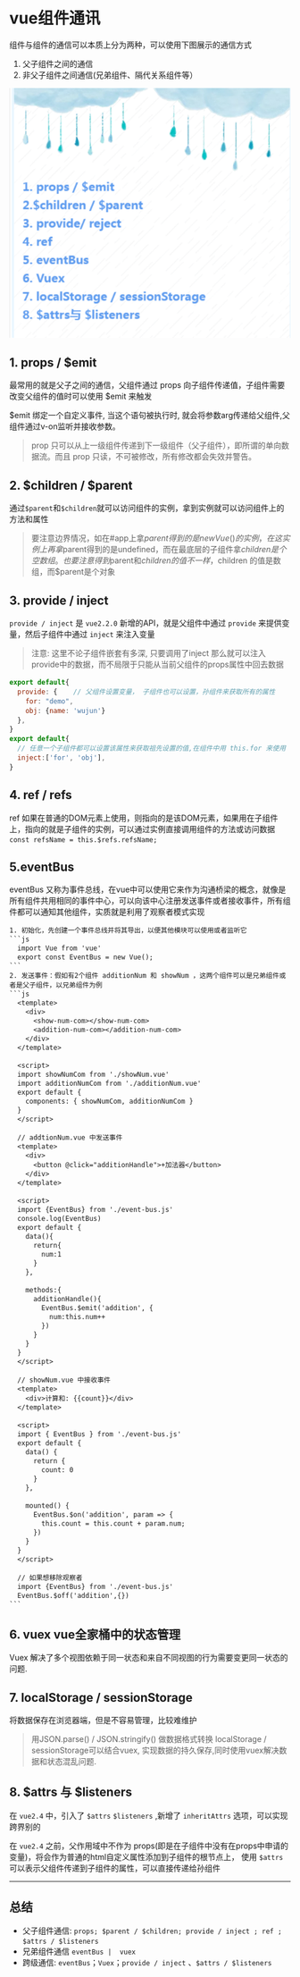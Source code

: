 # vue组件通讯

组件与组件的通信可以本质上分为两种，可以使用下图展示的通信方式
1. 父子组件之间的通信
2. 非父子组件之间通信(兄弟组件、隔代关系组件等）

![vue组件通讯](./images/tongxin.png)


## 1. props / $emit

最常用的就是父子之间的通信，父组件通过 props 向子组件传递值，子组件需要改变父组件的值时可以使用 $emit 来触发

$emit 绑定一个自定义事件, 当这个语句被执行时, 就会将参数arg传递给父组件,父组件通过v-on监听并接收参数。

> prop 只可以从上一级组件传递到下一级组件（父子组件），即所谓的单向数据流。而且 prop 只读，不可被修改，所有修改都会失效并警告。


## 2. $children / $parent

通过`$parent`和`$children`就可以访问组件的实例，拿到实例就可以访问组件上的方法和属性

> 要注意边界情况，如在#app上拿$parent得到的是new Vue()的实例，在这实例上再拿$parent得到的是undefined，而在最底层的子组件拿$children是个空数组。也要注意得到$parent和$children的值不一样，$children 的值是数组，而$parent是个对象

## 3. provide / inject

`provide / inject` 是 `vue2.2.0` 新增的API，就是父组件中通过 `provide` 来提供变量，然后子组件中通过 `inject` 来注入变量

> 注意: 这里不论子组件嵌套有多深, 只要调用了inject 那么就可以注入provide中的数据，而不局限于只能从当前父组件的props属性中回去数据

```js
export default{
  provide: {    // 父组件设置变量， 子组件也可以设置，孙组件来获取所有的属性
    for: "demo",
    obj: {name: 'wujun'}
  },
}
export default{
  // 任意一个子组件都可以设置该属性来获取祖先设置的值,在组件中用 this.for 来使用
  inject:['for', 'obj'],
}
```

## 4. ref / refs

ref 如果在普通的DOM元素上使用，则指向的是该DOM元素，如果用在子组件上，指向的就是子组件的实例，可以通过实例直接调用组件的方法或访问数据 `const refsName = this.$refs.refsName;`


## 5.eventBus
eventBus 又称为事件总线，在vue中可以使用它来作为沟通桥梁的概念，就像是所有组件共用相同的事件中心，可以向该中心注册发送事件或者接收事件，所有组件都可以通知其他组件，实质就是利用了观察者模式实现

    1. 初始化，先创建一个事件总线并将其导出，以便其他模块可以使用或者监听它
    ```js
      import Vue from 'vue'
      export const EventBus = new Vue();
    ```
    2. 发送事件：假如有2个组件 additionNum 和 showNum ，这两个组件可以是兄弟组件或者是父子组件，以兄弟组件为例
    ```js
      <template>
        <div>
          <show-num-com></show-num-com>
          <addition-num-com></addition-num-com>
        </div>
      </template>

      <script>
      import showNumCom from './showNum.vue'
      import additionNumCom from './additionNum.vue'
      export default {
        components: { showNumCom, additionNumCom }
      }
      </script>

      // addtionNum.vue 中发送事件
      <template>
        <div>
          <button @click="additionHandle">+加法器</button>
        </div>
      </template>

      <script>
      import {EventBus} from './event-bus.js'
      console.log(EventBus)
      export default {
        data(){
          return{
            num:1
          }
        },

        methods:{
          additionHandle(){
            EventBus.$emit('addition', {
              num:this.num++
            })
          }
        }
      }
      </script>

      // showNum.vue 中接收事件
      <template>
        <div>计算和: {{count}}</div>
      </template>

      <script>
      import { EventBus } from './event-bus.js'
      export default {
        data() {
          return {
            count: 0
          }
        },

        mounted() {
          EventBus.$on('addition', param => {
            this.count = this.count + param.num;
          })
        }
      }
      </script>

      // 如果想移除观察者
      import {EventBus} from './event-bus.js'
      EventBus.$off('addition',{})
    ```


## 6. vuex vue全家桶中的状态管理
Vuex 解决了多个视图依赖于同一状态和来自不同视图的行为需要变更同一状态的问题.

## 7. localStorage / sessionStorage
将数据保存在浏览器端，但是不容易管理，比较难维护

> 用JSON.parse() / JSON.stringify() 做数据格式转换 localStorage / sessionStorage可以结合vuex, 实现数据的持久保存,同时使用vuex解决数据和状态混乱问题.


## 8. $attrs 与 $listeners
在 `vue2.4` 中，引入了 `$attrs` `$listeners` ,新增了 `inheritAttrs` 选项，可以实现跨界别的

在 `vue2.4` 之前，父作用域中不作为 props(即是在子组件中没有在props中申请的变量)，将会作为普通的html自定义属性添加到子组件的根节点上， 使用 `$attrs` 可以表示父组件传递到子组件的属性，可以直接传递给孙组件

---
## 总结
- 父子组件通信: `props; $parent / $children; provide / inject ; ref ; $attrs / $listeners`
- 兄弟组件通信 `eventBus |  vuex`
- 跨级通信: `eventBus`；`Vuex`；`provide / inject` 、`$attrs / $listeners`